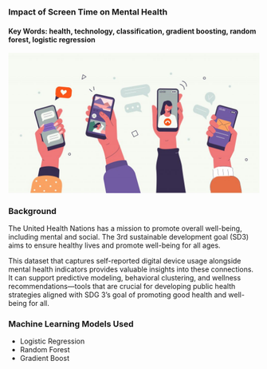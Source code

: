 ### Impact of Screen Time on Mental Health
#### Key Words: health, technology, classification, gradient boosting, random forest, logistic regression
![Product Data Analyst](https://github.com/principalscientist/mental-health/blob/main/iStock-1223365194-1024x570.jpg)

### Background
The United Health Nations has a mission to promote overall well-being, including mental and social. The 3rd sustainable development goal (SD3) aims to ensure healthy lives and promote well-being for all ages.

This dataset that captures self-reported digital device usage alongside mental health indicators provides valuable insights into these connections. It can support predictive modeling, behavioral clustering, and wellness recommendations—tools that are crucial for developing public health strategies aligned with SDG 3’s goal of promoting good health and well-being for all.

### Machine Learning Models Used 
* Logistic Regression
* Random Forest
* Gradient Boost
